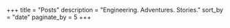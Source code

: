 +++
title = "Posts"
description = "Engineering. Adventures. Stories."
sort_by = "date"
paginate_by = 5
+++